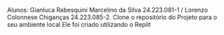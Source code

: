Alunos: Gianluca Rabesquini Marcelino da Silva 24.223.081-1 / Lorenzo Colonnese Chiganças 24.223.085-2.
Clone o repositório do Projeto para o seu ambiente local Ele foi criado utilizando o Replit 
